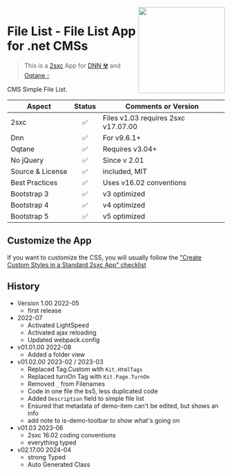 <image src="app-icon.png" align="right" width="200px">

# File List - File List App for .net CMSs

> This is a [2sxc](https://2sxc.org) App for [DNN ☢️](https://www.dnnsoftware.com/) and [Oqtane 💧](https://www.oqtane.org/)

CMS Simple File List.

| Aspect              | Status | Comments or Version |
| ------------------- | :----: | ------------------- |
| 2sxc                | ✅    | Files v1.03 requires 2sxc v17.07.00
| Dnn                 | ✅    | For v9.6.1+
| Oqtane              | ✅    | Requires v3.04+
| No jQuery           | ✅    | Since v 2.01
| Source & License    | ✅    | included, MIT
| Best Practices      | ✅    | Uses v16.02 conventions
| Bootstrap 3         | ✅    | v3 optimized
| Bootstrap 4         | ✅    | v4 optimized
| Bootstrap 5         | ✅    | v5 optimized

## Customize the App

If you want to customize the CSS, you will usually follow the ["Create Custom Styles in a Standard 2sxc App" checklist](https://azing.org/2sxc/r/gg_aB9FD)

## History

* Version 1.00 2022-05
  * first release
* 2022-07
  * Activated LightSpeed
  * Activated ajax reloading
  * Updated webpack.config
* v01.01.00 2022-08
  * Added a folder view
* v01.02.00 2023-02 / 2023-03
  * Replaced Tag.Custom with `Kit.HtmlTags`
  * Replaced turnOn Tag with `Kit.Page.TurnOn`
  * Removed `_` from Filenames
  * Code in one file the bs5, less duplicated code
  * Added `Description` field to simple file list
  * Ensured that metadata of demo-item can't be edited, but shows an info
  * add note to is-demo-toolbar to show what's going on
* v01.03 2023-06
  * 2sxc 16.02 coding conventions
  * everything typed
* v02.17.00 2024-04
  * strong Typed
  * Auto Generated Class